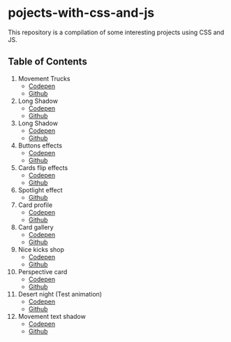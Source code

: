 # pojects-with-css-and-js

This repository is a compilation of some interesting projects using CSS and JS.

## Table of Contents

1. Movement Trucks
    - [Codepen](https://codepen.io/HenryZarza/full/JBjOzz/)
    - [Github](https://github.com/henryzarza/pojects-with-css-and-js/tree/master/movement_trucks)
2. Long Shadow
    - [Codepen](https://codepen.io/HenryZarza/full/yqypNp/)
    - [Github](https://github.com/henryzarza/projects-with-css-and-js/tree/master/long-shadow)
3. Long Shadow
    - [Codepen](https://codepen.io/HenryZarza/full/wxaXEE/)
    - [Github](https://github.com/henryzarza/projects-with-css-and-js/tree/master/splash-transition)
4. Buttons effects
    - [Codepen](https://codepen.io/HenryZarza/full/gjPeZB/)
    - [Github](https://github.com/henryzarza/projects-with-css-and-js/tree/master/buttons-effects)
5. Cards flip effects
    - [Codepen](https://codepen.io/HenryZarza/full/BPzNpj/)
    - [Github](https://github.com/henryzarza/projects-with-css-and-js/tree/master/cards-flip)
6. Spotlight effect
    - [Github](https://github.com/henryzarza/projects-with-css-and-js/tree/master/spotlight-effect)
7. Card profile
    - [Codepen](https://codepen.io/HenryZarza/full/oMBLPr/)
    - [Github](https://github.com/henryzarza/projects-with-css-and-js/tree/master/card-profile)
8. Card gallery
    - [Codepen](https://codepen.io/HenryZarza/full/ajjOPN/)
    - [Github](https://github.com/henryzarza/projects-with-css-and-js/tree/master/card-gallery)
9. Nice kicks shop
    - [Codepen](https://codepen.io/HenryZarza/full/QBYxGW/)
    - [Github](https://github.com/henryzarza/projects-with-css-and-js/tree/master/nice-kicks-shop)
10. Perspective card
    - [Codepen](https://codepen.io/HenryZarza/full/VGwyKy/)
    - [Github](https://github.com/henryzarza/projects-with-css-and-js/tree/master/perspective-card)
11. Desert night (Test animation)
    - [Codepen](https://codepen.io/HenryZarza/full/LJOJpJ/)
    - [Github](https://github.com/henryzarza/projects-with-css-and-js/tree/master/desert-night)
12. Movement text shadow
    - [Codepen](https://codepen.io/HenryZarza/full/KxRpeq/)
    - [Github](https://github.com/henryzarza/projects-with-css-and-js/tree/master/movement-text-shadow)
